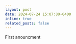 ```yaml
---
layout: post
date: 2024-07-24 15:07:00-0400
inline: true
related_posts: false
---
```


First anouncment
